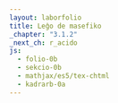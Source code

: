 ```yaml
---
layout: laborfolio
title: Leĝo de masefiko
_chapter: "3.1.2"
_next_ch: r_acido
js:
  - folio-0b
  - sekcio-0b 
  - mathjax/es5/tex-chtml
  - kadrarb-0a
---
```


<!--
https://www.chemieunterricht.de/dc2/mwg/mwg-kon.htm

https://www.chemie.de/lexikon/Gleichgewichtskonstante

- ekvilibro klarigita per pombatalo
https://www.seilnacht.com/Lexikon/chemgl.htm
http://daten.didaktikchemie.uni-bayreuth.de/umat/mwg/archiv/mwg.htm
https://www.youtube.com/watch?v=TzwKJ1xt8oU
https://www.chids.de/dachs/expvortr/392ChemischesGleichgewicht_Holfeld_Scan.pdf

simulado:
https://javalab.org/en/equilibrium_constants_en/
https://vincentgarreau.com/particles.js
https://developer.mozilla.org/en-US/docs/Games/Tutorials/2D_Breakout_game_pure_JavaScript/Collision_detection

kolizioj
https://www.azurefromthetrenches.com/introductory-guide-to-aabb-tree-collision-detection/
https://github.com/lohedges/aabbcc
https://sourceforge.net/p/javascripaabbtr/code/HEAD/tree/aabbTreeExample.html

-->

<canvas id="kampo" height="320" width="480"></canvas>

<script>

const canvas = document.getElementById("kampo");
// kolizi-detektilo
const akarbo = new AKArbo(new AKadro([0,0],[480,320])); // estu sama grandeco kiel #kampo!
const ctx = canvas.getContext("2d");

const n_eroj = 2; // nombro da eroj
const r_ero = 10; // radiuso de eroj

var x = canvas.width / 2;
var y = canvas.height - 30;
var dx = 2;
var dy = -2;

let eroj = [];
for (let n = 0; n < n_eroj; n++) {
    const poz = [0,0]
    eroj[n] = { poz: poz };
    akarbo.adonu(n,poz,[r_ero,r_ero]);
}

function kolizioj() {
    // provizore, teste nur testu maldekstran kampon...
    const ik = akarbo.interkovroj([0,0],[240,320]);
    console.log("interkovroj: "+ik.join(', '));
}

function globo() {
    ctx.beginPath();
    ctx.arc(x, y, r_ero, 0, Math.PI * 2);
    ctx.fillStyle = "#0095DD";
    ctx.fill();
    ctx.closePath();
}


function pentru() {
    ctx.clearRect(0, 0, canvas.width, canvas.height);
    drawBall();
    kolizioj();

    if (x + dx > canvas.width - r_ero || x + dx < r_ero) {
        dx = -dx;
    }
    if (y + dy < r_ero) {
        dy = -dy;
    }

    x += dx;
    y += dy;
}

var interval = setInterval(pentru, 10);
</script>
